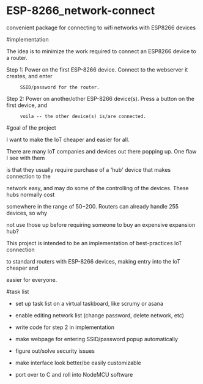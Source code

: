 # **ESP-8266_network-connect** ## 
convenient package for connecting to wifi networks with ESP8266 devices


#implementation


The idea is to minimize the work required to connect an ESP8266 device to a router.

Step 1:  Power on the first ESP-8266 device.  Connect to the webserver it creates, and enter 

         SSID/password for the router.

Step 2:  Power on another/other ESP-8266 device(s).  Press a button on the first device, and 

         voila -- the other device(s) is/are connected.



#goal of the project

I want to make the IoT cheaper and easier for all.



There are many IoT companies and devices out there popping up.  One flaw I see with them 

is that they usually require purchase of a 'hub' device that makes connection to the 

network easy, and may do some of the controlling of the devices.  These hubs normally cost 

somewhere in the range of $50-$200.  Routers can already handle 255 devices, so why 

not use those up before requiring someone to buy an expensive expansion hub?


This project is intended to be an implementation of best-practices IoT connection 

to standard routers with ESP-8266 devices, making entry into the IoT cheaper and 

easier for everyone.


#task list

* set up task list on a virtual taskboard, like scrumy or asana

* enable editing network list (change password, delete network, etc)

* write code for step 2 in implementation

* make webpage for entering SSID/password popup automatically

* figure out/solve security issues

* make interface look better/be easily customizable

* port over to C and roll into NodeMCU software
